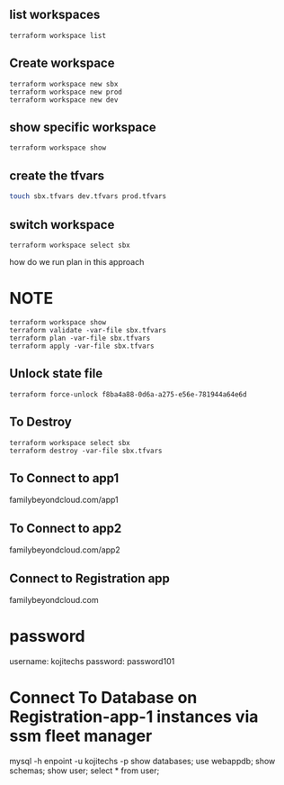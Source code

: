 ## list workspaces 
```
terraform workspace list 
```

## Create workspace 
```
terraform workspace new sbx
terraform workspace new prod 
terraform workspace new dev
```
## show specific workspace 
```
terraform workspace show
```
## create the tfvars
```sh
touch sbx.tfvars dev.tfvars prod.tfvars
```
## switch workspace
```
terraform workspace select sbx
```
how do we run plan in this approach 
# NOTE
```
terraform workspace show 
terraform validate -var-file sbx.tfvars
terraform plan -var-file sbx.tfvars
terraform apply -var-file sbx.tfvars

```

## Unlock state file
```
terraform force-unlock f8ba4a88-0d6a-a275-e56e-781944a64e6d
```

## To Destroy 
```
terraform workspace select sbx 
terraform destroy -var-file sbx.tfvars
```
## To Connect to app1
familybeyondcloud.com/app1

## To Connect to app2
familybeyondcloud.com/app2

## Connect to Registration app
familybeyondcloud.com

# password
username: kojitechs 
password: password101

# Connect To Database on Registration-app-1 instances via ssm fleet manager
mysql -h enpoint -u kojitechs -p
show databases;
use webappdb;
show schemas;
show user;
select * from user;
